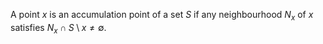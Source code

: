 A point $x$ is an accumulation point of a set $S$ if any neighbourhood $N_x$ of $x$ satisfies $N_x \cap S \setminus {x } \neq \emptyset$.

